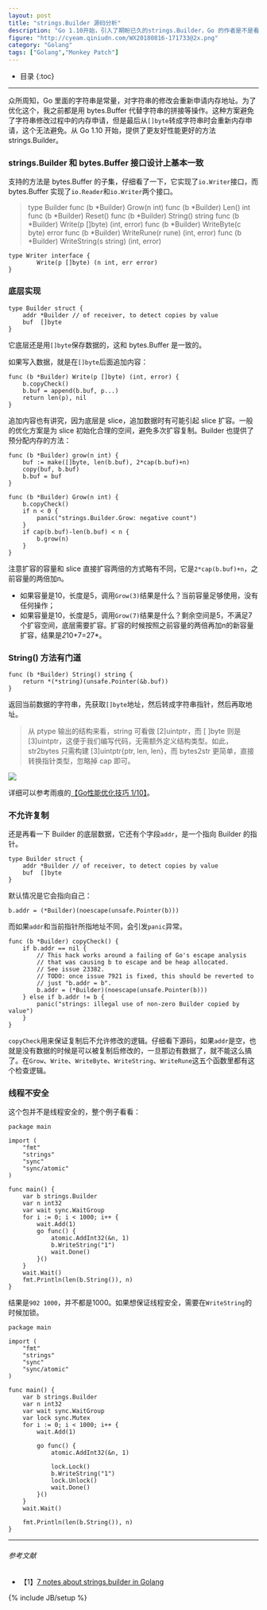```yaml
---
layout: post
title: "strings.Builder 源码分析"
description: "Go 1.10开始，引入了期盼已久的strings.Builder，Go 的作者是不是看到雨痕大大的优化文章搞的这个呢？"
figure: "http://cyeam.qiniudn.com/WX20180816-171733@2x.png"
category: "Golang"
tags: ["Golang","Monkey Patch"]
---
```


* 目录
{:toc}
---

众所周知，Go 里面的字符串是常量，对字符串的修改会重新申请内存地址。为了优化这个，我之前都是用 bytes.Buffer 代替字符串的拼接等操作。这种方案避免了字符串修改过程中的内存申请，但是最后从`[]byte`转成字符串时会重新内存申请，这个无法避免。从 Go 1.10 开始，提供了更友好性能更好的方法 strings.Builder。

### strings.Builder 和 bytes.Buffer 接口设计上基本一致

支持的方法是 bytes.Buffer 的子集，仔细看了一下，它实现了`io.Writer`接口，而 bytes.Buffer 实现了`io.Reader`和`io.Writer`两个接口。

> type Builder
    func (b *Builder) Grow(n int)
    func (b *Builder) Len() int
    func (b *Builder) Reset()
    func (b *Builder) String() string
    func (b *Builder) Write(p []byte) (int, error)
    func (b *Builder) WriteByte(c byte) error
    func (b *Builder) WriteRune(r rune) (int, error)
    func (b *Builder) WriteString(s string) (int, error)

```
type Writer interface {
        Write(p []byte) (n int, err error)
}
```

### 底层实现

```
type Builder struct {
	addr *Builder // of receiver, to detect copies by value
	buf  []byte
}
```

它底层还是用`[]byte`保存数据的，这和 bytes.Buffer 是一致的。

如果写入数据，就是在`[]byte`后面追加内容：

```
func (b *Builder) Write(p []byte) (int, error) {
	b.copyCheck()
	b.buf = append(b.buf, p...)
	return len(p), nil
}
```

追加内容也有讲究，因为底层是 slice，追加数据时有可能引起 slice 扩容。一般的优化方案是为 slice 初始化合理的空间，避免多次扩容复制。Builder 也提供了预分配内存的方法：

```
func (b *Builder) grow(n int) {
	buf := make([]byte, len(b.buf), 2*cap(b.buf)+n)
	copy(buf, b.buf)
	b.buf = buf
}

func (b *Builder) Grow(n int) {
	b.copyCheck()
	if n < 0 {
		panic("strings.Builder.Grow: negative count")
	}
	if cap(b.buf)-len(b.buf) < n {
		b.grow(n)
	}
}
```

注意扩容的容量和 slice 直接扩容两倍的方式略有不同，它是`2*cap(b.buf)+n`，之前容量的两倍加n。

+ 如果容量是10，长度是5，调用`Grow(3)`结果是什么？当前容量足够使用，没有任何操作；
+ 如果容量是10，长度是5，调用`Grow(7)`结果是什么？剩余空间是5，不满足7个扩容空间，底层需要扩容。扩容的时候按照之前容量的两倍再加n的新容量扩容，结果是*2*10+7=27*。

### String() 方法有门道

```
func (b *Builder) String() string {
	return *(*string)(unsafe.Pointer(&b.buf))
}
```

返回当前数据的字符串，先获取`[]byte`地址，然后转成字符串指针，然后再取地址。

> 从 ptype 输出的结构来看，string 可看做 [2]uintptr，而 [ ]byte 则是 [3]uintptr，这便于我们编写代码，无需额外定义结构类型。如此，str2bytes 只需构建 [3]uintptr{ptr, len, len}，而 bytes2str 更简单，直接转换指针类型，忽略掉 cap 即可。

![](https://segmentfault.com/img/bVvaxk)

详细可以参考雨痕的[【Go性能优化技巧 1/10】](https://segmentfault.com/a/1190000005006351)。

### 不允许复制

还是再看一下 Builder 的底层数据，它还有个字段`addr`，是一个指向 Builder 的指针。

```
type Builder struct {
	addr *Builder // of receiver, to detect copies by value
	buf  []byte
}
```

默认情况是它会指向自己：

```
b.addr = (*Builder)(noescape(unsafe.Pointer(b)))
```

而如果`addr`和当前指针所指地址不同，会引发`panic`异常。

```
func (b *Builder) copyCheck() {
	if b.addr == nil {
		// This hack works around a failing of Go's escape analysis
		// that was causing b to escape and be heap allocated.
		// See issue 23382.
		// TODO: once issue 7921 is fixed, this should be reverted to
		// just "b.addr = b".
		b.addr = (*Builder)(noescape(unsafe.Pointer(b)))
	} else if b.addr != b {
		panic("strings: illegal use of non-zero Builder copied by value")
	}
}
```

`copyCheck`用来保证复制后不允许修改的逻辑。仔细看下源码，如果`addr`是空，也就是没有数据的时候是可以被复制后修改的，一旦那边有数据了，就不能这么搞了。在`Grow`、`Write`、`WriteByte`、`WriteString`、`WriteRune`这五个函数里都有这个检查逻辑。

### 线程不安全

这个包并不是线程安全的，整个例子看看：

```
package main

import (
	"fmt"
	"strings"
	"sync"
	"sync/atomic"
)

func main() {
	var b strings.Builder
	var n int32
	var wait sync.WaitGroup
	for i := 0; i < 1000; i++ {
		wait.Add(1)
		go func() {
			atomic.AddInt32(&n, 1)
			b.WriteString("1")
			wait.Done()
		}()
	}
	wait.Wait()
	fmt.Println(len(b.String()), n)
}
```

结果是`902 1000`，并不都是1000。如果想保证线程安全，需要在`WriteString`的时候加锁。

```
package main

import (
	"fmt"
	"strings"
	"sync"
	"sync/atomic"
)

func main() {
	var b strings.Builder
	var n int32
	var wait sync.WaitGroup
	var lock sync.Mutex
	for i := 0; i < 1000; i++ {
		wait.Add(1)

		go func() {
			atomic.AddInt32(&n, 1)

			lock.Lock()
			b.WriteString("1")
			lock.Unlock()
			wait.Done()
		}()
	}
	wait.Wait()

	fmt.Println(len(b.String()), n)
}
```

---

###### *参考文献*
+ 【1】[7 notes about strings.builder in Golang](https://medium.com/@thuc/8-notes-about-strings-builder-in-golang-65260daae6e9)



{% include JB/setup %}

